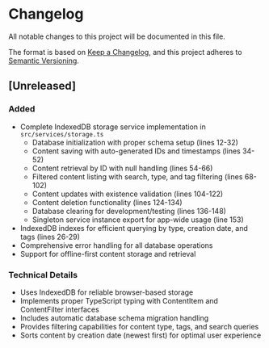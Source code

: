 # Changelog

All notable changes to this project will be documented in this file.

The format is based on [Keep a Changelog](https://keepachangelog.com/en/1.0.0/),
and this project adheres to [Semantic Versioning](https://semver.org/spec/v2.0.0.html).

## [Unreleased]

### Added
- Complete IndexedDB storage service implementation in `src/services/storage.ts`
  - Database initialization with proper schema setup (lines 12-32)
  - Content saving with auto-generated IDs and timestamps (lines 34-52)
  - Content retrieval by ID with null handling (lines 54-66)
  - Filtered content listing with search, type, and tag filtering (lines 68-102)
  - Content updates with existence validation (lines 104-122)
  - Content deletion functionality (lines 124-134)
  - Database clearing for development/testing (lines 136-148)
  - Singleton service instance export for app-wide usage (line 153)
- IndexedDB indexes for efficient querying by type, creation date, and tags (lines 26-29)
- Comprehensive error handling for all database operations
- Support for offline-first content storage and retrieval

### Technical Details
- Uses IndexedDB for reliable browser-based storage
- Implements proper TypeScript typing with ContentItem and ContentFilter interfaces
- Includes automatic database schema migration handling
- Provides filtering capabilities for content type, tags, and search queries
- Sorts content by creation date (newest first) for optimal user experience